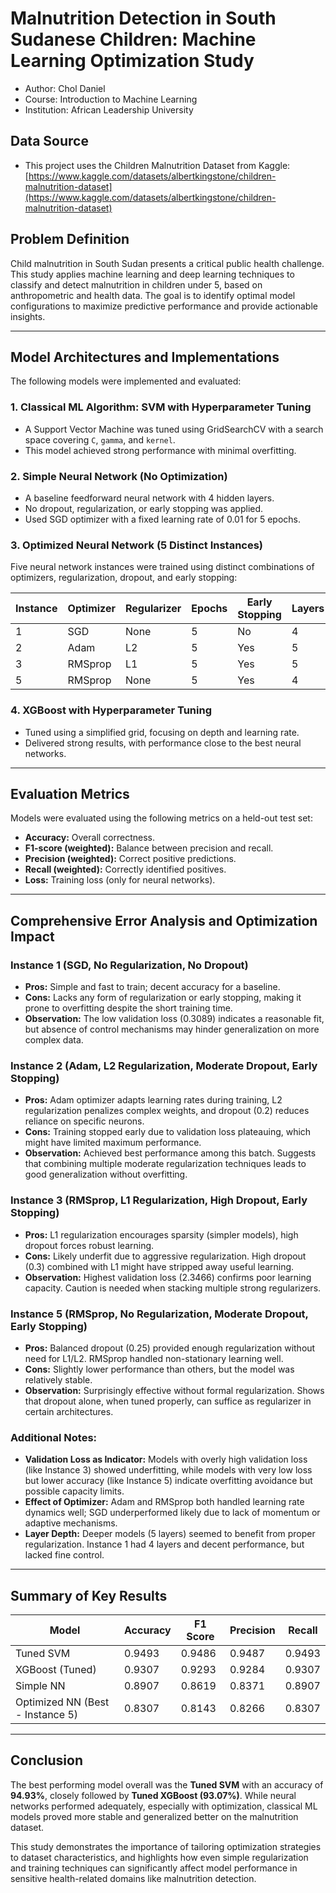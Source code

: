 # Malnutrition Detection in South Sudanese Children: Machine Learning Optimization Study

- Author: Chol Daniel
- Course: Introduction to Machine Learning
- Institution: African Leadership University



## Data Source

* This project uses the Children Malnutrition Dataset from Kaggle: [https://www.kaggle.com/datasets/albertkingstone/children-malnutrition-dataset](https://www.kaggle.com/datasets/albertkingstone/children-malnutrition-dataset)

## Problem Definition

Child malnutrition in South Sudan presents a critical public health challenge. This study applies machine learning and deep learning techniques to classify and detect malnutrition in children under 5, based on anthropometric and health data. The goal is to identify optimal model configurations to maximize predictive performance and provide actionable insights.

---

## Model Architectures and Implementations

The following models were implemented and evaluated:

### 1. Classical ML Algorithm: SVM with Hyperparameter Tuning

* A Support Vector Machine was tuned using GridSearchCV with a search space covering `C`, `gamma`, and `kernel`.
* This model achieved strong performance with minimal overfitting.

### 2. Simple Neural Network (No Optimization)

* A baseline feedforward neural network with 4 hidden layers.
* No dropout, regularization, or early stopping was applied.
* Used SGD optimizer with a fixed learning rate of 0.01 for 5 epochs.

### 3. Optimized Neural Network (5 Distinct Instances)

Five neural network instances were trained using distinct combinations of optimizers, regularization, dropout, and early stopping:

| Instance | Optimizer | Regularizer | Epochs | Early Stopping | Layers | Learning Rate | Dropout Rate | Accuracy | F1 Score | Precision | Recall | Val Loss |
| -------- | --------- | ----------- | ------ | -------------- | ------ | ------------- | ------------ | -------- | -------- | --------- | ------ | -------- |
| 1        | SGD       | None        | 5      | No             | 4      | 0.01          | 0.0          | 0.8827   | 0.8530   | 0.8264    | 0.8827 | 0.3089   |
| 2        | Adam      | L2          | 5      | Yes            | 5      | 0.09          | 0.2          | 0.8840   | 0.8548   | 0.8294    | 0.8840 | 0.5028   |
| 3        | RMSprop   | L1          | 5      | Yes            | 5      | 0.09          | 0.3          | 0.8547   | 0.8339   | 0.8317    | 0.8547 | 2.3466   |
| 5        | RMSprop   | None        | 5      | Yes            | 4      | 0.07          | 0.25         | 0.8307   | 0.8143   | 0.8266    | 0.8307 | 0.4176   |

### 4. XGBoost with Hyperparameter Tuning

* Tuned using a simplified grid, focusing on depth and learning rate.
* Delivered strong results, with performance close to the best neural networks.

---

## Evaluation Metrics

Models were evaluated using the following metrics on a held-out test set:

* **Accuracy:** Overall correctness.
* **F1-score (weighted):** Balance between precision and recall.
* **Precision (weighted):** Correct positive predictions.
* **Recall (weighted):** Correctly identified positives.
* **Loss:** Training loss (only for neural networks).

---

## Comprehensive Error Analysis and Optimization Impact

### Instance 1 (SGD, No Regularization, No Dropout)

* **Pros:** Simple and fast to train; decent accuracy for a baseline.
* **Cons:** Lacks any form of regularization or early stopping, making it prone to overfitting despite the short training time.
* **Observation:** The low validation loss (0.3089) indicates a reasonable fit, but absence of control mechanisms may hinder generalization on more complex data.

### Instance 2 (Adam, L2 Regularization, Moderate Dropout, Early Stopping)

* **Pros:** Adam optimizer adapts learning rates during training, L2 regularization penalizes complex weights, and dropout (0.2) reduces reliance on specific neurons.
* **Cons:** Training stopped early due to validation loss plateauing, which might have limited maximum performance.
* **Observation:** Achieved best performance among this batch. Suggests that combining multiple moderate regularization techniques leads to good generalization without overfitting.

### Instance 3 (RMSprop, L1 Regularization, High Dropout, Early Stopping)

* **Pros:** L1 regularization encourages sparsity (simpler models), high dropout forces robust learning.
* **Cons:** Likely underfit due to aggressive regularization. High dropout (0.3) combined with L1 might have stripped away useful learning.
* **Observation:** Highest validation loss (2.3466) confirms poor learning capacity. Caution is needed when stacking multiple strong regularizers.

### Instance 5 (RMSprop, No Regularization, Moderate Dropout, Early Stopping)

* **Pros:** Balanced dropout (0.25) provided enough regularization without need for L1/L2. RMSprop handled non-stationary learning well.
* **Cons:** Slightly lower performance than others, but the model was relatively stable.
* **Observation:** Surprisingly effective without formal regularization. Shows that dropout alone, when tuned properly, can suffice as regularizer in certain architectures.

### Additional Notes:

* **Validation Loss as Indicator:** Models with overly high validation loss (like Instance 3) showed underfitting, while models with very low loss but lower accuracy (like Instance 5) indicate overfitting avoidance but possible capacity limits.
* **Effect of Optimizer:** Adam and RMSprop both handled learning rate dynamics well; SGD underperformed likely due to lack of momentum or adaptive mechanisms.
* **Layer Depth:** Deeper models (5 layers) seemed to benefit from proper regularization. Instance 1 had 4 layers and decent performance, but lacked fine control.

---

## Summary of Key Results

| Model                            | Accuracy | F1 Score | Precision | Recall |
| -------------------------------- | -------- | -------- | --------- | ------ |
| Tuned SVM                        | 0.9493   | 0.9486   | 0.9487    | 0.9493 |
| XGBoost (Tuned)                  | 0.9307   | 0.9293   | 0.9284    | 0.9307 |
| Simple NN                        | 0.8907   | 0.8619   | 0.8371    | 0.8907 |
| Optimized NN (Best - Instance 5) | 0.8307   | 0.8143   | 0.8266    | 0.8307 |

---

## Conclusion

The best performing model overall was the **Tuned SVM** with an accuracy of **94.93%**, closely followed by **Tuned XGBoost (93.07%)**. While neural networks performed adequately, especially with optimization, classical ML models proved more stable and generalized better on the malnutrition dataset.

This study demonstrates the importance of tailoring optimization strategies to dataset characteristics, and highlights how even simple regularization and training techniques can significantly affect model performance in sensitive health-related domains like malnutrition detection.

